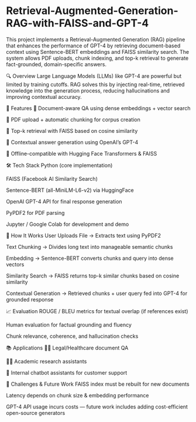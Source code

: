 # Retrieval-Augmented-Generation-RAG-with-FAISS-and-GPT-4
This project implements a Retrieval-Augmented Generation (RAG) pipeline that enhances the performance of GPT-4 by retrieving document-based context using Sentence-BERT embeddings and FAISS similarity search. The system allows PDF uploads, chunk indexing, and top-k retrieval to generate fact-grounded, domain-specific answers.

🔍 Overview
Large Language Models (LLMs) like GPT-4 are powerful but limited by training cutoffs. RAG solves this by injecting real-time, retrieved knowledge into the generation process, reducing hallucinations and improving contextual accuracy.

📌 Features
🔗 Document-aware QA using dense embeddings + vector search

🧾 PDF upload + automatic chunking for corpus creation

🎯 Top-k retrieval with FAISS based on cosine similarity

🤖 Contextual answer generation using OpenAI’s GPT-4

🧠 Offline-compatible with Hugging Face Transformers & FAISS

🛠 Tech Stack
Python (core implementation)

FAISS (Facebook AI Similarity Search)

Sentence-BERT (all-MiniLM-L6-v2) via HuggingFace

OpenAI GPT-4 API for final response generation

PyPDF2 for PDF parsing

Jupyter / Google Colab for development and demo

🧪 How It Works
User Uploads File
→ Extracts text using PyPDF2

Text Chunking
→ Divides long text into manageable semantic chunks

Embedding
→ Sentence-BERT converts chunks and query into dense vectors

Similarity Search
→ FAISS returns top-k similar chunks based on cosine similarity

Contextual Generation
→ Retrieved chunks + user query fed into GPT-4 for grounded response

📈 Evaluation
ROUGE / BLEU metrics for textual overlap (if references exist)

Human evaluation for factual grounding and fluency

Chunk relevance, coherence, and hallucination checks

📚 Applications
🧑‍⚖️ Legal/Healthcare document QA

🧑‍🎓 Academic research assistants

💬 Internal chatbot assistants for customer support

🚧 Challenges & Future Work
FAISS index must be rebuilt for new documents

Latency depends on chunk size & embedding performance

GPT-4 API usage incurs costs — future work includes adding cost-efficient open-source generators
